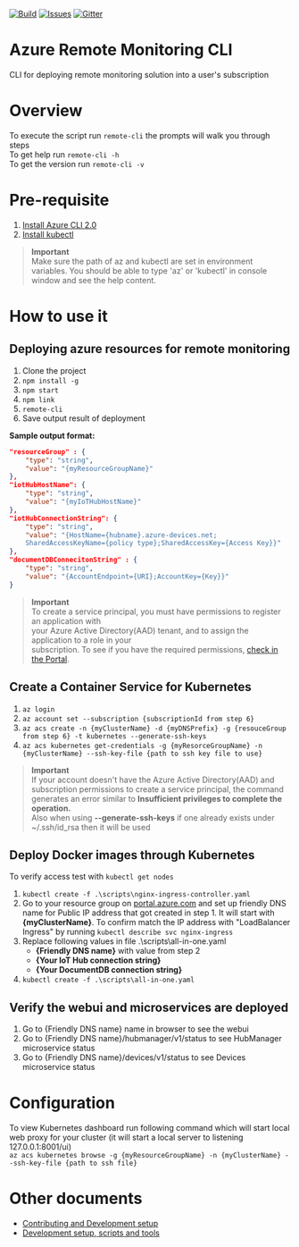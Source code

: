 [![Build][build-badge]][build-url]
[![Issues][issues-badge]][issues-url]
[![Gitter][gitter-badge]][gitter-url]

Azure Remote Monitoring CLI
=================

CLI for deploying remote monitoring solution into a user's subscription

Overview
========

To execute the script run `remote-cli` the prompts will walk you through steps \
To get help run `remote-cli -h` \
To get the version run `remote-cli -v`

Pre-requisite
=============

1) [Install Azure CLI 2.0](https://docs.microsoft.com/en-us/cli/azure/install-azure-cli)
2) [Install kubectl](https://kubernetes.io/docs/tasks/tools/install-kubectl/)

> **Important** \
Make sure the path of az and kubectl are set in environment variables. You should be able to type 'az' or 'kubectl' in console window and see the help content.

How to use it
=============

## Deploying azure resources for remote monitoring
1) Clone the project
2) `npm install -g`
3) `npm start`
4) `npm link`
5) `remote-cli`
6) Save output result of deployment

**Sample output format:**
```json
"resourceGroup" : {
    "type": "string",
    "value": "{myResourceGroupName}"
},
"iotHubHostName": {
    "type": "string",
    "value": "{myIoTHubHostName}"
},
"iotHubConnectionString": {
    "type": "string",
    "value": "{HostName={hubname}.azure-devices.net;
    SharedAccessKeyName={policy type};SharedAccessKey={Access Key}}"
},
"documentDBConnecitonString" : {
    "type": "string",
    "value": "{AccountEndpoint={URI};AccountKey={Key}}"
}
```

> **Important** \
To create a service principal, you must have permissions to register an application with \
your Azure Active Directory(AAD) tenant, and to assign the application to a role in your \
subscription. To see if you have the required permissions, [check in the Portal](https://docs.microsoft.com/en-us/azure/azure-resource-manager/resource-group-create-service-principal-portal#required-permissions).

## Create a Container Service for Kubernetes
1) `az login`
2) `az account set --subscription {subscriptionId from step 6}`
3) `az acs create -n {myClusterName} -d {myDNSPrefix} -g {resouceGroup from step 6} -t kubernetes --generate-ssh-keys`
4) `az acs kubernetes get-credentials -g {myResorceGroupName} -n {myClusterName} --ssh-key-file {path to ssh key file to use}`

> **Important** \
If your account doesn't have the Azure Active Directory(AAD) and subscription permissions to create a service principal, the command generates an error similar to **Insufficient privileges to complete the operation.** \
Also when using **--generate-ssh-keys** if one already exists under ~/.ssh/id_rsa then it will be used


## Deploy Docker images through Kubernetes
To verify access test with `kubectl get nodes`
1) `kubectl create -f .\scripts\nginx-ingress-controller.yaml`
2) Go to your resource group on [portal.azure.com](http://portal.azure.com) and set up friendly DNS name for Public IP address that got created in step 1. It will start with **{myClusterName}**. To confirm match the IP address with "LoadBalancer Ingress" by running `kubectl describe svc nginx-ingress`
3) Replace following values in file .\scripts\all-in-one.yaml
    * **{Friendly DNS name}** with value from step 2
    * **{Your IoT Hub connection string}**
    * **{Your DocumentDB connection string}**
4) `kubectl create -f .\scripts\all-in-one.yaml`

## Verify the webui and microservices are deployed
1) Go to {Friendly DNS name} name in browser to see the webui
2) Go to {Friendly DNS name}/hubmanager/v1/status to see HubManager microservice status
3) Go to {Friendly DNS name}/devices/v1/status to see Devices microservice status

Configuration
=============

To view Kubernetes dashboard run following command which will start local web proxy for your cluster (it will start a local server to listening 127.0.0.1:8001/ui) \
`az acs kubernetes browse -g {myResourceGroupName} -n {myClusterName} --ssh-key-file {path to ssh file}`

Other documents
===============

* [Contributing and Development setup](CONTRIBUTING.md)
* [Development setup, scripts and tools](DEVELOPMENT.md)

[build-badge]: https://img.shields.io/travis/Azure/azure-remote-monitoring-cli.svg
[build-url]: https://travis-ci.com/Azure/azure-remote-monitoring-cli
[issues-badge]: https://img.shields.io/github/issues/azure/azure-remote-monitoring-cli.svg
[issues-url]: https://github.com/azure/azure-remote-monitoring-cli/issues
[gitter-badge]: https://img.shields.io/gitter/room/azure/iot-pcs.js.svg
[gitter-url]: https://gitter.im/azure/iot-pcs
